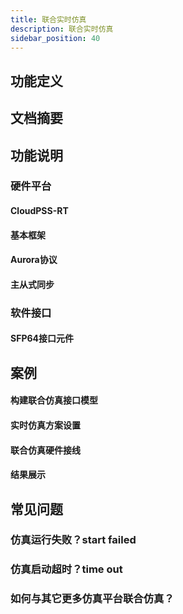 ```yaml
---
title: 联合实时仿真
description: 联合实时仿真
sidebar_position: 40
---
```



## 功能定义

## 文档摘要

## 功能说明
### 硬件平台
#### CloudPSS-RT
#### 基本框架
#### Aurora协议
#### 主从式同步

### 软件接口

#### SFP64接口元件

## 案例
#### 构建联合仿真接口模型
#### 实时仿真方案设置
#### 联合仿真硬件接线
#### 结果展示


## 常见问题
### 仿真运行失败？start failed
### 仿真启动超时？time out
### 如何与其它更多仿真平台联合仿真？
